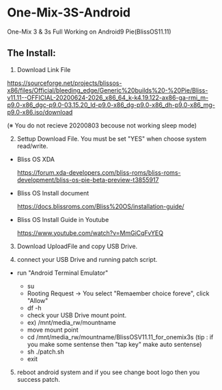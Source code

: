 # One-Mix-3S-Android
One-Mix 3 &amp; 3s Full Working on Android9 Pie(BlissOS11.11)  

## The Install:

1. Download Link File

https://sourceforge.net/projects/blissos-x86/files/Official/bleeding_edge/Generic%20builds%20-%20Pie/Bliss-v11.11--OFFICIAL-20200624-2026_x86_64_k-k4.19.122-ax86-ga-rmi_m-p9.0-x86_dgc-p9.0-03.15.20_ld-p9.0-x86_dg-p9.0-x86_dh-p9.0-x86_mg-p9.0-x86.iso/download

(※ You do not recieve 20200803 becouse not working sleep mode)

2. Settup Download File. You must be set "YES" when choose system read/write.

   
- Bliss OS XDA

   https://forum.xda-developers.com/bliss-roms/bliss-roms-development/bliss-os-pie-beta-preview-t3855917
   
- Bliss OS Install document

   https://docs.blissroms.com/Bliss%20OS/installation-guide/
   
- Bliss OS Install Guide in Youtube

   https://www.youtube.com/watch?v=MmGiCqFvYEQ

3. Download UploadFile and copy USB Drive.


4. connect your USB Drive and running patch script.

- run "Android Terminal Emulator"

  * su
  * Rooting Request -> You select "Remaember choice foreve", click "Allow"
  * df -h 
  * check your USB Drive mount point.
  * ex) /mnt/media_rw/mountname
  * move mount point
  * cd /mnt/media_rw/mountname/BlissOSV11.11_for_onemix3s (tip : if you make some sentense then "tap key" make auto sentense)
  * sh ./patch.sh
  * exit
   
5. reboot android system and if you see change boot logo then you success patch.
   
